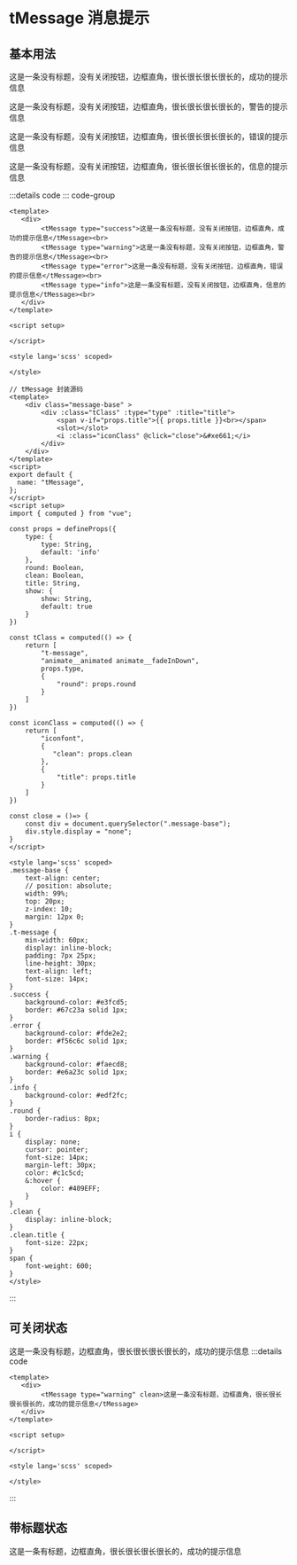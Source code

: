 # tMessage 消息提示

## 基本用法
<tMessage type="success">这是一条没有标题，没有关闭按钮，边框直角，很长很长很长很长的，成功的提示信息</tMessage>

<tMessage type="warning">这是一条没有标题，没有关闭按钮，边框直角，很长很长很长很长的，警告的提示信息</tMessage>

<tMessage type="error">这是一条没有标题，没有关闭按钮，边框直角，很长很长很长很长的，错误的提示信息</tMessage>

<tMessage type="info">这是一条没有标题，没有关闭按钮，边框直角，很长很长很长很长的，信息的提示信息</tMessage>

:::details code 
::: code-group
```vue [tMessageDemo.vue]
<template>
   <div>
        <tMessage type="success">这是一条没有标题，没有关闭按钮，边框直角，成功的提示信息</tMessage><br>
        <tMessage type="warning">这是一条没有标题，没有关闭按钮，边框直角，警告的提示信息</tMessage><br>
        <tMessage type="error">这是一条没有标题，没有关闭按钮，边框直角，错误的提示信息</tMessage><br>
        <tMessage type="info">这是一条没有标题，没有关闭按钮，边框直角，信息的提示信息</tMessage><br>
   </div>
</template>

<script setup>

</script>

<style lang='scss' scoped>

</style>
```

```vue [tMessage.vue]
// tMessage 封装源码
<template>
    <div class="message-base" >
        <div :class="tClass" :type="type" :title="title">
            <span v-if="props.title">{{ props.title }}<br></span>
            <slot></slot>
            <i :class="iconClass" @click="close">&#xe661;</i>
        </div>
    </div>
</template>
<script>
export default {
  name: "tMessage",
};
</script>
<script setup>
import { computed } from "vue";

const props = defineProps({
    type: {
        type: String,
        default: 'info'
    },
    round: Boolean,
    clean: Boolean,
    title: String,
    show: {
        show: String,
        default: true
    }
})

const tClass = computed(() => {
    return [
        "t-message",
        "animate__animated animate__fadeInDown",
        props.type,
        {
            "round": props.round
        }
    ]
})

const iconClass = computed(() => {
    return [
        "iconfont",
        {
           "clean": props.clean
        },
        {
            "title": props.title
        }
    ]
})

const close = ()=> {
    const div = document.querySelector(".message-base");
    div.style.display = "none";
}
</script>

<style lang='scss' scoped>
.message-base {
    text-align: center;
    // position: absolute;
    width: 99%;
    top: 20px;
    z-index: 10;
    margin: 12px 0;
}
.t-message {
    min-width: 60px;
    display: inline-block;
    padding: 7px 25px;
    line-height: 30px;
    text-align: left;
    font-size: 14px;
}
.success {
    background-color: #e3fcd5;
    border: #67c23a solid 1px;
}
.error {
    background-color: #fde2e2;
    border: #f56c6c solid 1px;
}
.warning {
    background-color: #faecd8;
    border: #e6a23c solid 1px;
}
.info {
    background-color: #edf2fc;
}
.round {
    border-radius: 8px;
}
i {
    display: none;
    cursor: pointer;
    font-size: 14px;
    margin-left: 30px;
    color: #c1c5cd;
    &:hover {
        color: #409EFF;
    }
}
.clean {
    display: inline-block;
}
.clean.title {
    font-size: 22px;
}
span {
    font-weight: 600;
}
</style>
```
:::

## 可关闭状态
<tMessage type="warning" clean>这是一条没有标题，边框直角，很长很长很长很长的，成功的提示信息</tMessage>
:::details code

```vue
<template>
   <div>
        <tMessage type="warning" clean>这是一条没有标题，边框直角，很长很长很长很长的，成功的提示信息</tMessage>
   </div>
</template>

<script setup>

</script>

<style lang='scss' scoped>

</style>
```
:::

## 带标题状态
<tMessage type="success" title="修改成功">这是一条有标题，边框直角，很长很长很长很长的，成功的提示信息</tMessage>

<script setup> 
    import tMessage from '../../packages/message/index.vue'
</script>